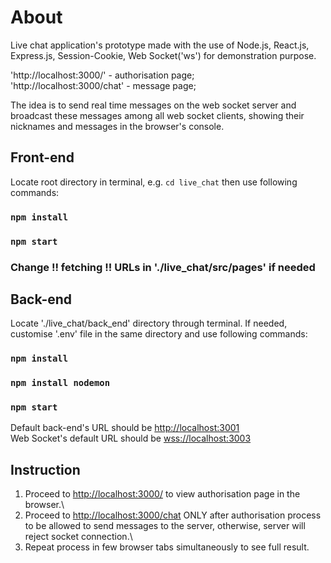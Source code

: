# About

Live chat application's prototype made with the use of Node.js, React.js, Express.js, Session-Cookie, Web Socket('ws') for demonstration purpose.

'http://localhost:3000/' - authorisation page;\
'http://localhost:3000/chat' - message page;

The idea is to send real time messages on the web socket server and broadcast these messages among all web socket clients, showing their nicknames and messages in the browser's console. 

## Front-end

Locate root directory in terminal, e.g. `cd live_chat` then use following commands:

### `npm install`
### `npm start`

### Change !! fetching !! URLs in './live_chat/src/pages' if needed

## Back-end

Locate './live_chat/back_end' directory through terminal. If needed, customise '.env' file in the same directory and use following commands:

### `npm install`
### `npm install nodemon`
### `npm start`

Default back-end's URL should be [http://localhost:3001](http://localhost:3001) \
Web Socket's default URL should be [wss://localhost:3003](wss://localhost:3003)

## Instruction

1. Proceed to [http://localhost:3000/](http://localhost:3000/) to view authorisation page in the browser.\
2. Proceed to [http://localhost:3000/chat](http://localhost:3000/chat) ONLY after authorisation process to be allowed to send messages to the server, otherwise, server will reject socket connection.\
3. Repeat process in few browser tabs simultaneously to see full result.
